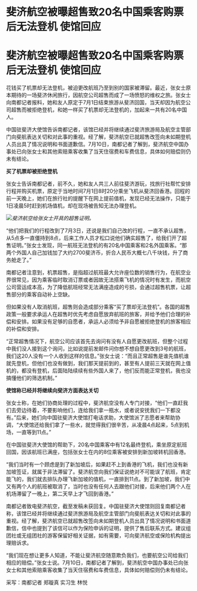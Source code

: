 # 斐济航空被曝超售致20名中国乘客购票后无法登机 使馆回应

# 斐济航空被曝超售致20名中国乘客购票后无法登机 使馆回应

花钱买了机票却无法登机，被迫更改航班乃至到别的国家被滞留。最近，张女士原本期待的一场斐济休闲旅行，因航空公司超售而成了一场愤怒的维权之旅。张女士向南都记者报料，她和友人原定于7月1日结束旅游从斐济回国，当天却因为航空公司超售而被拒绝登机，和她一样买了机票却无法登机的，加起来一共有20名中国人。

中国驻斐济大使馆告诉南都记者，该馆已经并将继续通过斐济旅游局及航空主管部门向斐航表达关切和对此事的重视。经了解，斐济航空已就超售改签向未如期登机人员出具了情况说明和书面道歉信。7月10日，南都记者了解到，斐济航空中国办事处已向张女士和其他索赔乘客收集了当天住宿费和车费信息，具体如何赔偿则仍未有结论。

**买了机票却被拒绝登机**

张女士告诉南都记者，前不久，她和友人共三人前往斐济游玩，找旅行社帮忙安排行程并购买机票，原定于当地时间7月1日8时20分乘坐飞机从斐济回香港。回程的前一天晚上，她们在旅行社的提醒下在网上提前值机，发现已经无法操作，只能于1日凌晨5时赶到机场值机，却在现场被告知无法办理登机。

![](https://inews.gtimg.com/om_bt/OC8NMeLdfiOm3_B8LSN1nsbnwAgBG6hjh7q46qC5IyZrEAA/1000)_斐济航空给张女士开具的超售证明。_

“他们把我们的行程改到了7月3日，还说是我们自己改的行程，一直不承认超售，从5点多一直僵持到8点，后来工作人员才松口说他们确实超售了，给我们开了超售证明。”张女士发现，同一航班无法登机的有20名中国乘客和2名外国乘客。“那两个外国人自己加钱加了大约2700斐济币，折合人民币大概七八千块钱，升了商务舱走了。”

南都记者注意到，机票超售，是指超过航班最大允许座位数的销售行为，在航空业界很常见，因为乘客临时取消订票或者因故无法搭乘飞机的情况时有发生，而航空公司营运成本高，为了降低航班经常无法满座造成的亏损，会通过超售机票，让超售部分的乘客自动补上空缺。

但如果没有人取消航班，超售则会造成部分乘客“买了票却无法登机”。各国的超售政策一般要求承运人在超售时优先考虑自愿放弃航班的旅客，并给予他们合理的补偿和安排。如果没有足够的自愿者，承运人必须给予非自愿被拒绝登机的旅客相应的补偿和安排。

“正常超售情况下，航空公司应该首先去询问有没有人自愿更改航班，但整个过程中我们没人接到这个询问，比如说提前发邮件问你想不想自愿更改到3号的航班，我们这20人没有一个人收到这样的信息。”张女士说：“而且正常超售是谁先值机谁就先登机，但他们也没有做到，我们那天提前到的，甚至有人提前三天就在网上值机的，都没有登机，后面陆陆续续有些外国人来了，他们反而能正常登机，我也没搞懂他们的筛选机制。”

**使馆称已经并将继续向斐济方面表达关切**

张女士称，在她们协商处理的过程中，斐济航空没有人专门对接，“他们一直赶我们去旁边待着，不要影响他们，连给我们拿一瓶水，或者说安抚我们一下都没有。”后来，她们向中国驻斐济大使馆打电话求助，大使馆派了志愿者来帮助协调，“大使馆还给我们拿了一些水，就觉得我们很辛苦，从凌晨4点起来，5点到机场，一直等到11点。”

在中国驻斐济大使馆的帮助下，20名中国乘客中有12名最终登机，乘坐原定航班回国，因该航班已满座，包括张女士在内的8位乘客被安排到新加坡转机回香港。

“我们当时有一个顾虑是到了新加坡后，如果赶不上到香港的飞机，我们也没有新加坡签证，就属于非法滞留了。斐济航空向我们保证说绝对不可能误了航班，肯定能飞的，我们就去排队办理飞新加坡的值机，一直排到11点。到了新加坡，我们中又有两个人的航班被取消了，当时也没有任何人去跟他们对接，后来他们两个人在机场滞留了一晚上，第二天早上才飞回到香港。”

南都记者致电斐济航空，截至发稿未获回复。中国驻斐济大使馆则回复南都记者称，该馆已经并将继续通过斐济旅游局及航空主管部门向斐航表达关切和对此事的重视。经了解，斐济航空已就超售改签向未如期登机人员出具了情况说明和书面道歉信，信中也提到了该信可以作为保险申诉的证明，提供了售后联系方式。建议组团社或无组团社的游客保留好相关证据，如有需要，可向斐济航空或保险机构提出理赔诉求。

“我们现在想让更多人知道，不能让斐济航空随意欺负我们，也要航空公司给我们相应的赔偿。”张女士说。7月10日，南都记者了解到，斐济航空中国办事处已向张女士和其他索赔乘客收集了当天住宿费和车费信息，具体如何赔偿则仍未有结论。

采写：南都记者 郑璇真 实习生 林悦

